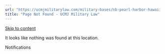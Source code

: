 ```yaml
---
url: "https://ucmjmilitarylaw.com/military-bases/nb-pearl-harbor-hawaii-military-defense-lawyer-ucmj-legal-guide/%7Blocation12"
title: "Page Not Found - UCMJ Military Law"
---
```


[Skip to content](https://ucmjmilitarylaw.com/military-bases/nb-pearl-harbor-hawaii-military-defense-lawyer-ucmj-legal-guide/%7Blocation12#content)

It looks like nothing was found at this location.

Notifications